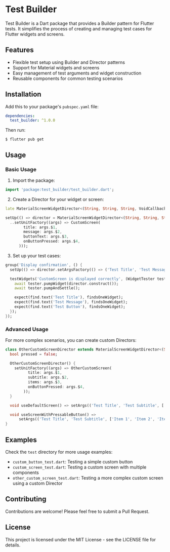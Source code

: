 # Test Builder

Test Builder is a Dart package that provides a Builder pattern for Flutter tests. It simplifies the process of creating and managing test cases for Flutter widgets and screens.

## Features

- Flexible test setup using Builder and Director patterns
- Support for Material widgets and screens
- Easy management of test arguments and widget construction
- Reusable components for common testing scenarios

## Installation

Add this to your package's `pubspec.yaml` file:

```yaml
dependencies:
  test_builder: ^1.0.0
```

Then run:

```
$ flutter pub get
```

## Usage

### Basic Usage

1. Import the package:

```dart
import 'package:test_builder/test_builder.dart';
```

2. Create a Director for your widget or screen:

```dart
late MaterialScreenWidgetDirector<(String, String, String, VoidCallback)> director;

setUp(() => director = MaterialScreenWidgetDirector<(String, String, String, VoidCallback)>()
  ..setUnitFactory((args) => CustomScreen(
        title: args.$1,
        message: args.$2,
        buttonText: args.$3,
        onButtonPressed: args.$4,
      )));
```

3. Set up your test cases:

```dart
group('Display confirmation', () {
  setUp(() => director.setArgsFactory(() => ('Test Title', 'Test Message', 'Test Button', () {})));

  testWidgets('CustomScreen is displayed correctly', (WidgetTester tester) async {
    await tester.pumpWidget(director.construct());
    await tester.pumpAndSettle();

    expect(find.text('Test Title'), findsOneWidget);
    expect(find.text('Test Message'), findsOneWidget);
    expect(find.text('Test Button'), findsOneWidget);
  });
});
```

### Advanced Usage

For more complex scenarios, you can create custom Directors:

```dart
class OtherCustomScreenDirector extends MaterialScreenWidgetDirector<(String, String, List<String>, VoidCallback)> {
  bool pressed = false;

  OtherCustomScreenDirector() {
    setUnitFactory((args) => OtherCustomScreen(
          title: args.$1,
          subtitle: args.$2,
          items: args.$3,
          onButtonPressed: args.$4,
        ));
  }

  void useDefaultScreen() => setArgs(('Test Title', 'Test Subtitle', ['Item 1', 'Item 2', 'Item 3'], () {}));

  void useScreenWithPressableButton() =>
      setArgs(('Test Title', 'Test Subtitle', ['Item 1', 'Item 2', 'Item 3'], () => pressed = true));
}
```

## Examples

Check the `test` directory for more usage examples:

- `custom_button_test.dart`: Testing a simple custom button
- `custom_screen_test.dart`: Testing a custom screen with multiple components
- `other_custom_screen_test.dart`: Testing a more complex custom screen using a custom Director

## Contributing

Contributions are welcome! Please feel free to submit a Pull Request.

## License

This project is licensed under the MIT License - see the LICENSE file for details.
